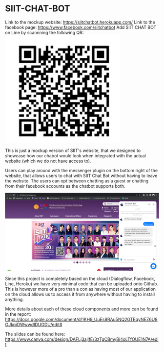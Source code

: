 # SIIT-CHAT-BOT

Link to the mockup website: https://siitchatbot.herokuapp.com/
Link to the facebook page: https://www.facebook.com/siitchatbot
Add SIIT CHAT BOT on Line by scannning the following QR:
![](QRCodeLine.png)

This is just a mockup version of SIIT's website, that we designed to showcase how our chabot would look when integrated with the actual website (which we do not have access to).

Users can play around with the messenger plugin on the bottom right of the website, that allows users to chat with SIIT Chat Bot without having to leave the website. The users can opt between chatting as a guest or chatting from their facebook accounts as the chatbot supports both.

![](MockupSIITWebsite.png)

Since this project is completely based on the cloud (Dialogflow, Facebook, Line, Heroku) we have very minimal code that can be uploaded onto Github. This is however more of a pro than a con as having most of our application on the cloud allows us to access it from anywhere without having to install anything.

More details about each of these cloud components and more can be found in the report: https://docs.google.com/document/d/1KH9_UuEs8RAu5NQ2GTEqyNEZ6U8OJkqiOWwwdIDUODU/edit#

The slides can be found here: https://www.canva.com/design/DAFLj3ajlfE/3zTgCBmyBi4oLTfOUE1N7A/edit
